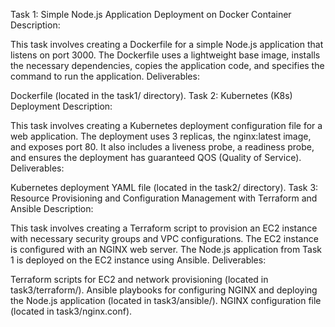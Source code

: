 Task 1: Simple Node.js Application Deployment on Docker Container
Description:

This task involves creating a Dockerfile for a simple Node.js application that listens on port 3000. The Dockerfile uses a lightweight base image, installs the necessary dependencies, copies the application code, and specifies the command to run the application.
Deliverables:

Dockerfile (located in the task1/ directory).
Task 2: Kubernetes (K8s) Deployment
Description:

This task involves creating a Kubernetes deployment configuration file for a web application. The deployment uses 3 replicas, the nginx:latest image, and exposes port 80. It also includes a liveness probe, a readiness probe, and ensures the deployment has guaranteed QOS (Quality of Service).
Deliverables:

Kubernetes deployment YAML file (located in the task2/ directory).
Task 3: Resource Provisioning and Configuration Management with Terraform and Ansible
Description:

This task involves creating a Terraform script to provision an EC2 instance with necessary security groups and VPC configurations.
The EC2 instance is configured with an NGINX web server.
The Node.js application from Task 1 is deployed on the EC2 instance using Ansible.
Deliverables:

Terraform scripts for EC2 and network provisioning (located in task3/terraform/).
Ansible playbooks for configuring NGINX and deploying the Node.js application (located in task3/ansible/).
NGINX configuration file (located in task3/nginx.conf).